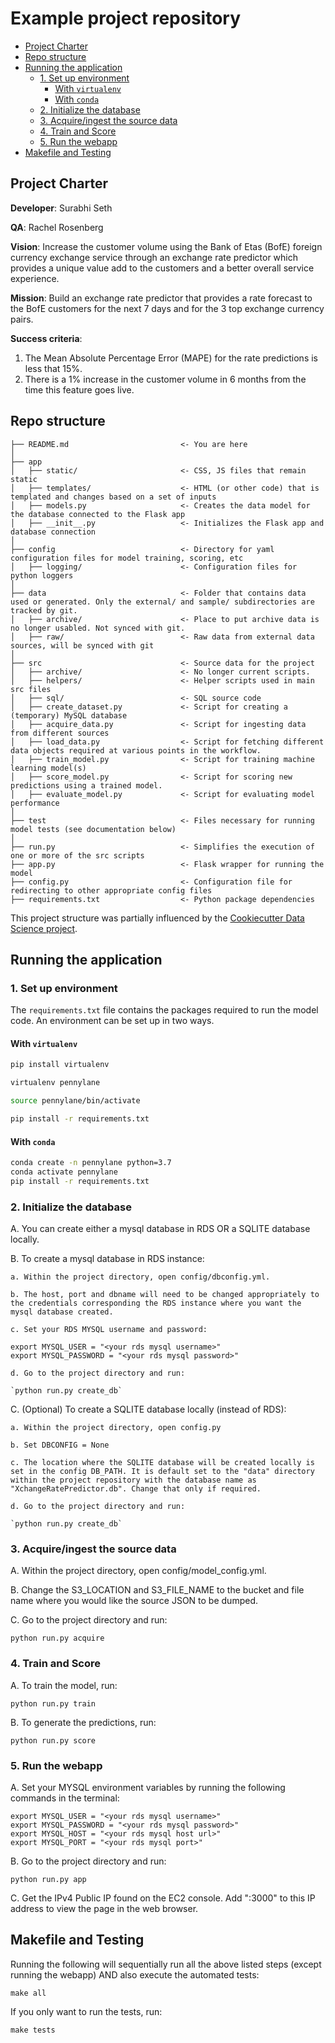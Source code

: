 # Example project repository

<!-- toc -->

- [Project Charter](#project-charter)
- [Repo structure](#repo-structure)
- [Running the application](#running-the-application)
  * [1. Set up environment](#1-set-up-environment)
    + [With `virtualenv`](#with-virtualenv)
    + [With `conda`](#with-conda)
  * [2. Initialize the database](#2-initialize-the-database)
  * [3. Acquire/ingest the source data](#3-acquireingest-the-source-data)
  * [4. Train and Score](#4-train-and-score)
  * [5. Run the webapp](#5-run-the-webapp)
- [Makefile and Testing](#makefile-and-testing)

<!-- tocstop -->

## Project Charter 
**Developer**: Surabhi Seth

**QA**: Rachel Rosenberg

**Vision**: Increase the customer volume using the Bank of Etas (BofE) foreign currency exchange service through an exchange rate predictor which provides a unique value add to the customers and a better overall service experience. 

**Mission**: Build an exchange rate predictor that provides a rate forecast to the BofE customers for the next 7 days and for the 3 top exchange currency pairs.

**Success criteria**: 
1. The Mean Absolute Percentage Error (MAPE) for the rate predictions is less that 15%.
2. There is a 1% increase in the customer volume in 6 months from the time this feature goes live.
  

## Repo structure 

```
├── README.md                         <- You are here
│
├── app
│   ├── static/                       <- CSS, JS files that remain static 
│   ├── templates/                    <- HTML (or other code) that is templated and changes based on a set of inputs
│   ├── models.py                     <- Creates the data model for the database connected to the Flask app 
│   ├── __init__.py                   <- Initializes the Flask app and database connection
│
├── config                            <- Directory for yaml configuration files for model training, scoring, etc
│   ├── logging/                      <- Configuration files for python loggers
│
├── data                              <- Folder that contains data used or generated. Only the external/ and sample/ subdirectories are tracked by git. 
│   ├── archive/                      <- Place to put archive data is no longer usabled. Not synced with git. 
│   ├── raw/                          <- Raw data from external data sources, will be synced with git
│
├── src                               <- Source data for the project 
│   ├── archive/                      <- No longer current scripts.
│   ├── helpers/                      <- Helper scripts used in main src files 
│   ├── sql/                          <- SQL source code
│   ├── create_dataset.py             <- Script for creating a (temporary) MySQL database 
│   ├── acquire_data.py               <- Script for ingesting data from different sources 
│   ├── load_data.py                  <- Script for fetching different data objects required at various points in the workflow.
│   ├── train_model.py                <- Script for training machine learning model(s)
│   ├── score_model.py                <- Script for scoring new predictions using a trained model.
│   ├── evaluate_model.py             <- Script for evaluating model performance 
│
├── test                              <- Files necessary for running model tests (see documentation below) 
│
├── run.py                            <- Simplifies the execution of one or more of the src scripts 
├── app.py                            <- Flask wrapper for running the model 
├── config.py                         <- Configuration file for redirecting to other appropriate config files
├── requirements.txt                  <- Python package dependencies 
```
This project structure was partially influenced by the [Cookiecutter Data Science project](https://drivendata.github.io/cookiecutter-data-science/).


## Running the application 
### 1. Set up environment 

The `requirements.txt` file contains the packages required to run the model code. An environment can be set up in two ways. 

#### With `virtualenv`

```bash
pip install virtualenv

virtualenv pennylane

source pennylane/bin/activate

pip install -r requirements.txt

```
#### With `conda`

```bash
conda create -n pennylane python=3.7
conda activate pennylane
pip install -r requirements.txt

```

### 2. Initialize the database 

A. You can create either a mysql database in RDS OR a SQLITE database locally.

B. To create a mysql database in RDS instance:

    a. Within the project directory, open config/dbconfig.yml.
    
    b. The host, port and dbname will need to be changed appropriately to the credentials corresponding the RDS instance where you want the mysql database created.
    
    c. Set your RDS MYSQL username and password:
    
    export MYSQL_USER = "<your rds mysql username>"
    export MYSQL_PASSWORD = "<your rds mysql password>"
    
    d. Go to the project directory and run:

    `python run.py create_db`

C. (Optional) To create a SQLITE database locally (instead of RDS):

    a. Within the project directory, open config.py
    
    b. Set DBCONFIG = None
    
    c. The location where the SQLITE database will be created locally is set in the config DB_PATH. It is default set to the "data" directory within the project repository with the database name as "XchangeRatePredictor.db". Change that only if required.
    
    d. Go to the project directory and run:
    
    `python run.py create_db`


### 3. Acquire/ingest the source data
A. Within the project directory, open config/model_config.yml.

B. Change the S3_LOCATION and S3_FILE_NAME to the bucket and file name where you would like the source JSON to be dumped.

C. Go to the project directory and run:

`python run.py acquire`

### 4. Train and Score
A. To train the model, run:

`python run.py train`


B. To generate the predictions, run:

`python run.py score`


### 5. Run the webapp
A. Set your MYSQL environment variables by running the following commands in the terminal:

	export MYSQL_USER = "<your rds mysql username>"
	export MYSQL_PASSWORD = "<your rds mysql password>"
	export MYSQL_HOST = "<your rds mysql host url>" 
	export MYSQL_PORT = "<your rds mysql port>"

B. Go to the project directory and run:

`python run.py app`

C. Get the IPv4 Public IP found on the EC2 console. Add ":3000" to this IP address to view the page in the web browser.

## Makefile and Testing
Running the following will sequentially run all the above listed steps (except running the webapp) AND also execute the automated tests:
 
`make all`

If you only want to run the tests, run:

`make tests`